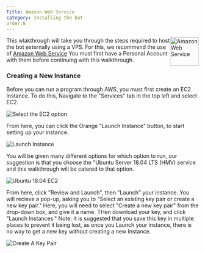 ```yaml
---
Title: Amazon Web Service
category: Installing the bot
order:8
---
```


<img class="doc-img" src="{{ site.baseurl }}/images/AWS/AWS.PNG" alt="Amazon Web Service" style="width:75px;
float: right;"/>

This wlakthrough will take you through the steps required to host the bot externally using a VPS. 
For this, we recommend the use of [Amazon Web Service](aws.amazon.com)
You must first have a Personal Account with them before continuing with this walkthrough.


### Creating a New Instance
Before you can run a program through AWS, you must first create an EC2 Instance. To do this, Navigate to the "Services" tab in the top left
and select EC2.

<img src="{{ site.baseurl }}/images/AWS/Select_EC2.PNG" alt="Select the EC2 option" style="display: block"/>

From here, you can click the Orange "Launch Instance" button, to start setting up your instance.

<img src="{{ site.baseurl }}/images/AWS/Launch_Instance.PNG" alt="Launch Instance"/>

You will be given many different options for which option to run, our suggestion is that you choose the "Ubuntu Server 18.04 LTS (HMV) service 
and this walkthrough will be catered to that option.

<img src="{{ site.baseurl }}/images/AWS/Free_Tier_Ubuntu.PNG" alt="Ubuntu 18.04 EC2"/>

From here, click "Review and Launch", then "Launch" your instance. You will recieve a pop-up, asking you to "Select an existing key pair or create a new key pair."
Here, you will need to select "Create a new key pair" from the drop-down box, and give it a name. THen download your key, and click "Launch Instances."
Note: It is suggested that you save this key in multiple places to prevent it being lost, as once you Launch your instance, there is no way to get a new key without creating a new Instance.

<img src="{{ site.baseurl }}/images/AWS/Create_New_Key_Pair.PNG" alt="Create A Key Pair" />

